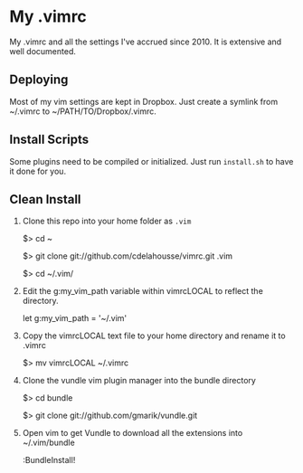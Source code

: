 # My .vimrc

My .vimrc and all the settings I've accrued since 2010. It is extensive and well
documented.

## Deploying

Most of my vim settings are kept in Dropbox. Just create a symlink from ~/.vimrc
to ~/PATH/TO/Dropbox/.vimrc.

## Install Scripts

Some plugins need to be compiled or initialized. Just run `install.sh` to have
it done for you.

## Clean Install

1. Clone this repo into your home folder as `.vim`

    $> cd ~

    $> git clone git://github.com/cdelahousse/vimrc.git .vim

    $> cd ~/.vim/


1. Edit the g:my_vim_path variable within vimrcLOCAL to reflect the directory.


    let g:my_vim_path = '~/.vim'


1. Copy the vimrcLOCAL text file to your home directory and rename it to .vimrc

    $> mv vimrcLOCAL ~/.vimrc

1. Clone the vundle vim plugin manager into the bundle directory

    $> cd bundle

    $> git clone git://github.com/gmarik/vundle.git

1. Open vim to get Vundle to download all the extensions into ~/.vim/bundle

    :BundleInstall!

